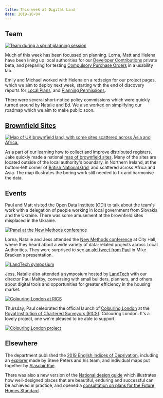 ```yaml
---
title: This week at Digital Land
date: 2019-10-04
---
```


## Team

<a href="https://www.flickr.com/photos/psd/48837799472/in/dateposted-public/" title="Team during a sprint planning session"><img src="https://live.staticflickr.com/65535/48837799472_181e14c31a_c.jpg" alt="Team during a sprint planning session"></a>

Much of this week has been focussed on planning. Lorna, Matt and Helena have been lining up local authorities for our [Developer Contributions](https://digital-land.github.io/project/developer-contributions/) private beta, and preparing for testing [Compulsory Purchase Orders](https://digital-land.github.io/project/compulsory-purchase-orders/) in a usability lab.

Emily and Michael worked with Helena on a redseign for our project pages, which we aim to deploy next week, starting with the end of discovery reports for [Local Plans](https://digital-land.github.io/project/local-plans/), and
 [Planning Permissions](https://digital-land.github.io/project/single-register-of-planning/).

There were several short-notice policy commissions which were quickly turned around by Natalie and Ed.
We also worked on simplifying our roadmap which we aim to make public soon.

## [Brownfield Sites](https://digital-land.github.io/project/brownfield-sites/)

<a href="https://digital-land.github.io/brownfield-sites-map/" title="Map of UK brownfield land, with some sites scattered across Asia and Africa."><img src="https://lh3.googleusercontent.com/qhId-3Un4rtHIPI4TE0CVa4ph8j-J1xk8T1yCv-xrF64RsjxlsHQa2KiX0CQFtdJ0nXoXYuJSzmlEKm48aOV543qJDM3RW4Kh4fWxpjh1tSszP1XESBYqTe5ns38OQjRqmMnUD2G=w2400" alt="Map of UK brownfield land, with some sites scattered across Asia and Africa."></a>

As a part of our learning how to collect and improve distributed registers, Jake quickly made a national <a href="https://digital-land.github.io/brownfield-sites-map/">map of brownfield sites</a>.
Many of the sites are located outside of the local authority's boundary, in Northern Ireland, at the bottom-left corner of [British National Grid](https://en.wikipedia.org/wiki/Ordnance_Survey_National_Grid), and scattered across Africa and Asia. The map illustrates the boring work still needed to fix and harmonise the data.

## Events

Paul and Matt visited the [Open Data Institute (ODI)](https://theodi.org/) to talk about the team's work with a delegation of people working in local government from Slovakia and the Ukraine. There was some amusement at the brownfield sites misplaced in the Ukraine.

<a href="https://photos.google.com/share/AF1QipNgP2vQwXh_FVwfFLn8viGuAh_kp_FOeVuNEVtqXl3uVOLkhxclJKLxGpwXgIediQ?key=SHBZZ3FKLUJPOENnWHhuNDRjRXBvdVlRakpCaENR" title="Panel at the New Methods conference"><img src="https://lh3.googleusercontent.com/_iPrkgU9VveP7BtvCtwfvZs7G6-fIt3jguIoNd4I-dIMiSgbvpAuwCCxPiBaXovYAAyCOF3wds2mtQ9hrkeJCf5z1YeWYQ52gRiJCqsAmjCG6EoI_dQU0QXyAN5nMrGAn-6qkCp7=w2400" alt="Panel at the New Methods conference"></a>

Lorna, Natalie and Jess attended the [New Methods conference](https://www.eventbrite.co.uk/e/new-digital-tools-conference-city-hall-30-september-2019-tickets-67465030723) at City Hall, where they heard about a wide variety of data-related projects across Local Authorities. They were surprised to see [an old tweet from Paul](https://twitter.com/psd/status/258414355056562178) in Mike Bracken's presentation.

<a href="https://photos.google.com/share/AF1QipP1g89EIr3QBEfrbD2d3F937jlvFfhZeOf1JyRPpthiPIZTFI2rBNoav5hzHe5ZGw?key=RGMxS2VmS0JTQ2U3cHdWZE15amZhblhBLXY1WEln" title="LandTech symposium"><img src="https://lh3.googleusercontent.com/2AV26EpPvE9OGoR9_IovsA5i1xEfxvpa0ueYcBBFhBRtuDXIGOFOhaxmvC24EkLH40Jk0_FVCsdLpGRCg33u3T6D8YKhSSe5uEEqq33vTW8GVwW6AhxYdEcbCIq5R2MVWCslm2w4=w2400" alt="LandTech symposium"></a>

Jess, Natalie also attended a symposium hosted by [LandTech](https://land.tech/) with our director Paul Maltby, conversing with small builders, planners, and others about digital tools and opportunities for greater efficiency in the housing market.

<a href="https://www.flickr.com/photos/psd/48837966201/in/dateposted-public/" title="Colouring London at RICS"><img src="https://live.staticflickr.com/65535/48837966201_5143825c97_c.jpg" alt="Colouring London at RICS"></a>

Thursday, Paul celebrated the official launch of [Colouring London](https://colouringlondon.org/) at the [Royal Institution of Chartered Surveyors (RICS)](https://www.rics.org/uk/). Colouring London. It's a lovely project, one we're pleased to be able to support.

<a href="https://www.flickr.com/photos/psd/48837675738/in/dateposted-public/" title="Colouring London project"><img src="https://live.staticflickr.com/65535/48837675738_01e26b210c_c.jpg" alt="Colouring London project"></a>

## Elsewhere

The department published the [2019 English Indices of Deprivation](https://www.gov.uk/guidance/english-indices-of-deprivation-2019-mapping-resources), including an [explorer](http://dclgapps.communities.gov.uk/imd/iod_index.html) made by Steve Peters and his team, and individual maps put together by [Alasdair Rae](https://twitter.com/undertheraedar).

There was also a new version of the [National design guide](https://www.gov.uk/government/publications/national-design-guide) which illustrates how well-designed places that are beautiful, enduring and successful can be achieved in practice, and opened a [consultation on plans for the Future Homes Standard](https://www.gov.uk/government/consultations/the-future-homes-standard-changes-to-part-l-and-part-f-of-the-building-regulations-for-new-dwellings).
